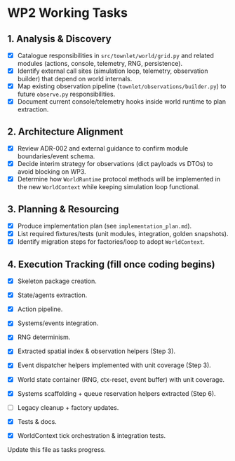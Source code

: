 # WP2 Working Tasks

## 1. Analysis & Discovery
- [x] Catalogue responsibilities in `src/townlet/world/grid.py` and related modules (actions, console, telemetry, RNG, persistence).
- [x] Identify external call sites (simulation loop, telemetry, observation builder) that depend on world internals.
- [x] Map existing observation pipeline (`townlet/observations/builder.py`) to future `observe.py` responsibilities.
- [x] Document current console/telemetry hooks inside world runtime to plan extraction.

## 2. Architecture Alignment
- [x] Review ADR-002 and external guidance to confirm module boundaries/event schema.
- [x] Decide interim strategy for observations (dict payloads vs DTOs) to avoid blocking on WP3.
- [x] Determine how `WorldRuntime` protocol methods will be implemented in the new `WorldContext` while keeping simulation loop functional.

## 3. Planning & Resourcing
- [x] Produce implementation plan (see `implementation_plan.md`).
- [x] List required fixtures/tests (unit modules, integration, golden snapshots).
- [x] Identify migration steps for factories/loop to adopt `WorldContext`.

## 4. Execution Tracking (fill once coding begins)
- [x] Skeleton package creation.
- [x] State/agents extraction.
- [x] Action pipeline.
- [x] Systems/events integration.
- [x] RNG determinism.
- [x] Extracted spatial index & observation helpers (Step 3).
- [x] Event dispatcher helpers implemented with unit coverage (Step 3).
- [x] World state container (RNG, ctx-reset, event buffer) with unit coverage.
- [x] Systems scaffolding + queue reservation helpers extracted (Step 6).
- [ ] Legacy cleanup + factory updates.
- [x] Tests & docs.
- [x] WorldContext tick orchestration & integration tests.


Update this file as tasks progress.
